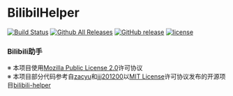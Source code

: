 # BilibilHelper

[![Build Status](https://travis-ci.org/MoeHero/BilibiliHelper.svg?branch=master)](https://travis-ci.org/MoeHero/BilibiliHelper)
[![Github All Releases](https://img.shields.io/github/downloads/MoeHero/BilibiliHelper/total.svg)](https://github.com/MoeHero/BilibiliHelper/releases)
[![GitHub release](https://img.shields.io/github/release/MoeHero/BilibiliHelper.svg)](https://github.com/MoeHero/BilibiliHelper/releases)
[![license](https://img.shields.io/badge/license-MPL--2.0-blue.svg)](https://github.com/MoeHero/BilibiliHelper/blob/master/LICENSE)

### Bilibili助手

※ 本项目使用[Mozilla Public License 2.0](https://github.com/MoeHero/BilibiliHelper/blob/master/LICENSE)许可协议  
※ 本项目部分代码参考自[zacyu](https://github.com/zacyu)和[jjj201200](https://github.com/jjj201200)以[MIT License](https://github.com/zacyu/bilibili-helper/blob/master/LICENSE)许可协议发布的开源项目[bilibili-helper](https://github.com/zacyu/bilibili-helper)